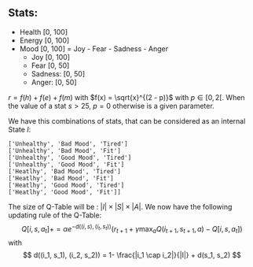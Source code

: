 ## Stats:

- Health [0, 100]
- Energy [0, 100]
- Mood [0, 100] = Joy - Fear - Sadness - Anger
  - Joy [0, 100]
  - Fear [0, 50]
  - Sadness: [0, 50]
  - Anger: [0, 50]

 $r = f(h) + f(e) + f(m)$ with $f(x) = \sqrt{x}^{(2 - p)}$ with $p \in [0,2[$. When the value of a stat $s > 25$, $p = 0$ otherwise is a given parameter. 

We have this combinations of stats, that can be considered as an internal State $I$:

```
['Unhealthy', 'Bad Mood', 'Tired']
['Unhealthy', 'Bad Mood', 'Fit']
['Unhealthy', 'Good Mood', 'Tired']
['Unhealthy', 'Good Mood', 'Fit']
['Heatlhy', 'Bad Mood', 'Tired']
['Heatlhy', 'Bad Mood', 'Fit']
['Heatlhy', 'Good Mood', 'Tired']
['Heatlhy', 'Good Mood', 'Fit']]
```

The size of Q-Table will be : $|I| \times |S| \times |A|$. We now have the following updating rule of the Q-Table:
$$
Q[i, s, a_t] += \alpha e^{-d((i, s), (i_t, s_t))} (r_{t+1} + \gamma \text{max}_aQ(i_{t+1}, s_{t+1}, a) - Q[i, s, a_t])
$$
with
$$
d((i_1, s_1), (i_2, s_2)) = 1- \frac{|i_1 \cap i_2|}{|I|}  + d(s_1, s_2)
$$
